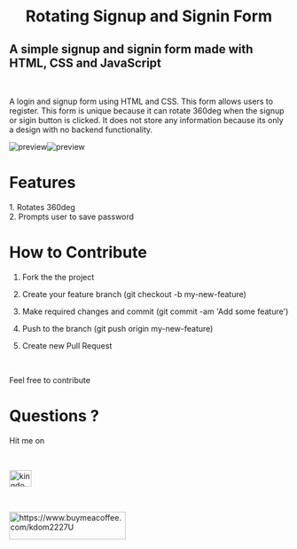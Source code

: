 <center><h1>Rotating Signup and Signin Form</h1></center>

<h2>A simple signup and signin form  made with HTML, CSS and JavaScript</h2>

<br>









<p>A login and signup form using HTML and CSS. This form allows users to register. This form is unique because it can rotate 360deg when the signup or sigin button is clicked. It does not store any information because its only a design with no backend functionality.</p> 

<img alt="preview" src="pic-1.png"><img alt="preview" src="pic-2.png">

<h1>Features</h1>
<p>
  1. Rotates 360deg <br>
  2. Prompts user to save password

</p>
<h1>How to Contribute</h1>

<p>

1. Fork the the project<br>

2. Create your feature branch (git checkout -b my-new-feature)<br>

3. Make required changes and commit (git commit -am 'Add some feature')<br>

4. Push to the branch (git push origin my-new-feature)<br>

5. Create new Pull Request<br>

<br>

  Feel free to contribute

</p>

 

<h1>Questions ?</h1>

<p>Hit me on</p><br>

<a href="https://twitter.com/kingdom2203" target="blank"><img align="center" src="https://raw.githubusercontent.com/rahuldkjain/github-profile-readme-generator/master/src/images/icons/Social/twitter.svg" alt="kingdom2203" height="30" width="40" /></a>

<br>

<p><a href="https://www.buymeacoffee.com/https://www.buymeacoffee.com/kdom2227U"> <img align="left" src="https://cdn.buymeacoffee.com/buttons/v2/default-yellow.png" height="50" width="210" alt="https://www.buymeacoffee.com/kdom2227U" /></a></p><br><br>
